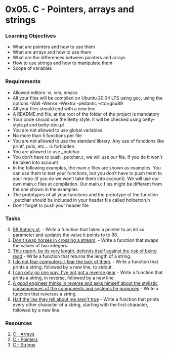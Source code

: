 # 0x05. C - Pointers, arrays and strings

### Learning Objectives

- What are pointers and how to use them
- What are arrays and how to use them
- What are the differences between pointers and arrays
- How to use strings and how to manipulate them
- Scope of variables

### Requirements

- Allowed editors: vi, vim, emacs
- All your files will be compiled on Ubuntu 20.04 LTS using gcc, using the options -Wall -Werror -Wextra -pedantic -std=gnu89
- All your files should end with a new line
- A README.md file, at the root of the folder of the project is mandatory
- Your code should use the Betty style. It will be checked using betty-style.pl and betty-doc.pl
- You are not allowed to use global variables
- No more than 5 functions per file
- You are not allowed to use the standard library. Any use of functions like printf, puts, etc… is forbidden
- You are allowed to use _putchar
- You don’t have to push _putchar.c, we will use our file. If you do it won’t be taken into account
- In the following examples, the main.c files are shown as examples. You can use them to test your functions, but you don’t have to push them to your repo (if you do we won’t take them into account). We will use our own main.c files at compilation. Our main.c files might be different from the one shown in the examples
- The prototypes of all your functions and the prototype of the function _putchar should be included in your header file called holberton.h
- Don’t forget to push your header file

### Tasks

0. [98 Battery st](0-reset_to_98.c). - Write a function that takes a pointer to an int as parameter and updates the value it points to to 98.
1. [Don't swap horses in crossing a stream](1-swap.c). - Write a function that swaps the values of two integers.
2. [This report, by its very length, defends itself against the risk of being read](2-strlen.c) - Write a function that returns the length of a string.
3. [I do not fear computers. I fear the lack of them](3-puts.c). - Write a function that prints a string, followed by a new line, to stdout.
4. [I can only go one way. I've not got a reverse gear](4-print_rev.c) - Write a function that prints a string, in reverse, followed by a new line.
5. [A good engineer thinks in reverse and asks himself about the stylistic consequences of the components and systems he proposes](5-rev_string.c) - Write a function that reverses a string.
6. [Half the lies they tell about me aren't true](6-puts2.c) - Write a function that prints every other character of a string, starting with the first character, followed by a new line.


### Resources

1. [C - Arrays](https://www.tutorialspoint.com/cprogramming/c_arrays.htm)
2. [C - Pointers](https://www.tutorialspoint.com/cprogramming/c_pointers.htm)
3. [C - Strings](https://www.tutorialspoint.com/cprogramming/c_strings.htm)